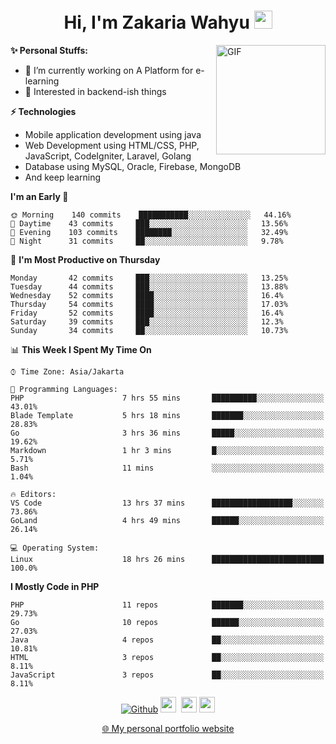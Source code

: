 <h1 align="center">Hi, I'm Zakaria Wahyu <img src="https://github.com/TheDudeThatCode/TheDudeThatCode/blob/master/Assets/Hi.gif" width="29px"></h1>

<img align="right" alt="GIF" height="175px" src="https://www.nayakapratama.co.id/wp-content/uploads/2019/07/Website-Maintenance.gif" />

**✨ Personal Stuffs:**
- 🔭 I’m currently working on A Platform for e-learning 
- 🌱 Interested in backend-ish things

**⚡ Technologies**
- Mobile application development using java
- Web Development using HTML/CSS, PHP, JavaScript, CodeIgniter, Laravel, Golang
- Database using MySQL, Oracle, Firebase, MongoDB
- And keep learning

<!--START_SECTION:waka-->
**I'm an Early 🐤** 

```text
🌞 Morning    140 commits    ███████████░░░░░░░░░░░░░░   44.16% 
🌆 Daytime    43 commits     ███░░░░░░░░░░░░░░░░░░░░░░   13.56% 
🌃 Evening    103 commits    ████████░░░░░░░░░░░░░░░░░   32.49% 
🌙 Night      31 commits     ██░░░░░░░░░░░░░░░░░░░░░░░   9.78%

```
📅 **I'm Most Productive on Thursday** 

```text
Monday       42 commits     ███░░░░░░░░░░░░░░░░░░░░░░   13.25% 
Tuesday      44 commits     ███░░░░░░░░░░░░░░░░░░░░░░   13.88% 
Wednesday    52 commits     ████░░░░░░░░░░░░░░░░░░░░░   16.4% 
Thursday     54 commits     ████░░░░░░░░░░░░░░░░░░░░░   17.03% 
Friday       52 commits     ████░░░░░░░░░░░░░░░░░░░░░   16.4% 
Saturday     39 commits     ███░░░░░░░░░░░░░░░░░░░░░░   12.3% 
Sunday       34 commits     ██░░░░░░░░░░░░░░░░░░░░░░░   10.73%

```


📊 **This Week I Spent My Time On** 

```text
⌚︎ Time Zone: Asia/Jakarta

💬 Programming Languages: 
PHP                      7 hrs 55 mins       ██████████░░░░░░░░░░░░░░░   43.01% 
Blade Template           5 hrs 18 mins       ███████░░░░░░░░░░░░░░░░░░   28.83% 
Go                       3 hrs 36 mins       █████░░░░░░░░░░░░░░░░░░░░   19.62% 
Markdown                 1 hr 3 mins         █░░░░░░░░░░░░░░░░░░░░░░░░   5.71% 
Bash                     11 mins             ░░░░░░░░░░░░░░░░░░░░░░░░░   1.04%

🔥 Editors: 
VS Code                  13 hrs 37 mins      ██████████████████░░░░░░░   73.86% 
GoLand                   4 hrs 49 mins       ██████░░░░░░░░░░░░░░░░░░░   26.14%

💻 Operating System: 
Linux                    18 hrs 26 mins      █████████████████████████   100.0%

```

**I Mostly Code in PHP** 

```text
PHP                      11 repos            ███████░░░░░░░░░░░░░░░░░░   29.73% 
Go                       10 repos            ██████░░░░░░░░░░░░░░░░░░░   27.03% 
Java                     4 repos             ██░░░░░░░░░░░░░░░░░░░░░░░   10.81% 
HTML                     3 repos             ██░░░░░░░░░░░░░░░░░░░░░░░   8.11% 
JavaScript               3 repos             ██░░░░░░░░░░░░░░░░░░░░░░░   8.11%

```



<!--END_SECTION:waka-->

<p align="center">
<a href="https://github.com/zakariawahyu" target="_blank"><img alt="Github" src="https://img.shields.io/badge/GitHub-%2312100E.svg?&style=for-the-badge&logo=Github&logoColor=white" /></a>
<a href="https://www.twitter.com/_zakariawahyu"><img src="https://img.shields.io/badge/twitter-%231DA1F2.svg?&style=for-the-badge&logo=twitter&logoColor=white" height=25></a> 
<a href="https://www.linkedin.com/in/zakariawahyu"><img src="https://img.shields.io/badge/linkedin-%230077B5.svg?&style=for-the-badge&logo=linkedin&logoColor=white" height=25></a> 
<a href="https://www.instagram.com/_zakariawahyu"><img src="https://img.shields.io/badge/instagram-%23E4405F.svg?&style=for-the-badge&logo=instagram&logoColor=white" height=25></a></p>
<p align="center"><a href="https://www.zakariawahyu.com" target="_blank">🌐 My personal portfolio website</a></p>
